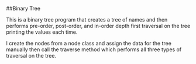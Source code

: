 ##Binary Tree

This is a binary tree program that creates a tree of names and then performs
pre-order, post-order, and in-order depth first traversal on the tree printing
the values each time.

I create the nodes from a node class and assign the data for the tree manually
then call the traverse method which performs all three types of traversal on
the tree.

